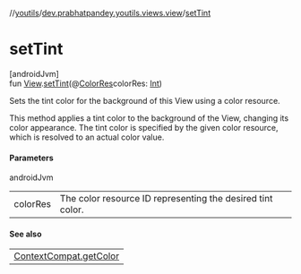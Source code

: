 //[youtils](../../index.md)/[dev.prabhatpandey.youtils.views.view](index.md)/[setTint](set-tint.md)

# setTint

[androidJvm]\
fun [View](https://developer.android.com/reference/kotlin/android/view/View.html).[setTint](set-tint.md)(@[ColorRes](https://developer.android.com/reference/kotlin/androidx/annotation/ColorRes.html)colorRes: [Int](https://kotlinlang.org/api/latest/jvm/stdlib/kotlin/-int/index.html))

Sets the tint color for the background of this View using a color resource.

This method applies a tint color to the background of the View, changing its color appearance. The tint color is specified by the given color resource, which is resolved to an actual color value.

#### Parameters

androidJvm

| | |
|---|---|
| colorRes | The color resource ID representing the desired tint color. |

#### See also

| |
|---|
| [ContextCompat.getColor](https://developer.android.com/reference/kotlin/androidx/core/content/ContextCompat.html#getcolor) |
